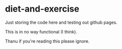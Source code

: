 # diet-and-exercise

Just storing the code here and testing out github pages.

This is in no way functional (I think).

Thanu if you're reading this please ignore.
